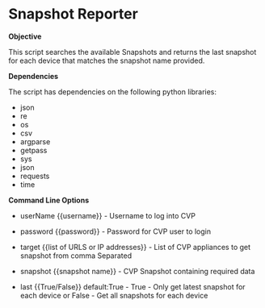 # Snapshot Reporter

**Objective**

This script searches the available Snapshots and returns the last snapshot for each device that matches the snapshot name provided.

**Dependencies**

The script has dependencies on the following python libraries:

 - json
 - re
 - os
 - csv
 - argparse
 - getpass
 - sys
 - json
 - requests
 - time

**Command Line Options**

- userName {{username}} - Username to log into CVP

- password {{password}} - Password for CVP user to login

- target {{list of URLS or IP addresses}} - List of CVP appliances to get snapshot from comma Separated

- snapshot {{snapshot name}} - CVP Snapshot containing required data

- last {{True/False}} default:True - True - Only get latest snapshot for each device or False - Get all snapshots for each device
